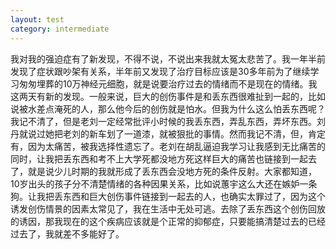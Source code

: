 ```yaml
---
layout: test
category: intermediate
---
```

我对我的强迫症有了新发现，不得不说，不说出来我就太冤太悲苦了。我一年半前发现了症状跟吵架有关系，半年前又发现了治疗目标应该是30多年前为了继续学习匆匆埋葬的10万神经元细胞，就是说要治疗过去的情绪而不是现在的情绪。我这两天有新的发现。一般来说，巨大的创伤事件是和丢东西很难扯到一起的，比如说被水差点淹死的人，那么他今后的创伤就是怕水。但我为什么这么怕丢东西呢？我记不清了，但是老刘一定经常批评小时候的我丢东西，弄乱东西，弄坏东西。刘丹就说过她把老刘的新车划了一道漆，就被狠批的事情。然而我记不清，但，肯定有，因为太痛苦，被我选择性遗忘了。老刘在胡乱逼迫我学习让我感到无比痛苦的同时，让我把丢东西和考不上大学死都没地方死这样巨大的痛苦也链接到一起去了，就是说少儿时期的我就形成了丢东西会没地方死的条件反射。大家都知道，10岁出头的孩子分不清楚情绪的各种因果关系，比如说蕙宇这么大还在嫉妒一条狗。让我把丢东西和巨大创伤事件链接到一起去的人，也确实太罪过了，因为这个诱发创伤情景的因素太常见了，我在生活中无处可逃。去除了丢东西这个创伤回放的诱因，那我现在的这个疾病应该就是个正常的抑郁症，只要能搞清楚过去的已经过去了，我就差不多能好了。
